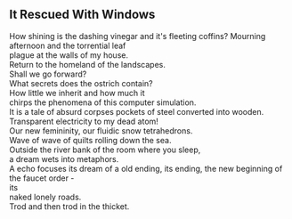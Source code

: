 It Rescued With Windows
-----------------------
How shining is the dashing vinegar and it's fleeting coffins? Mourning afternoon and the torrential leaf  
plague at the walls of my house.  
Return to the homeland of the landscapes.  
Shall we go forward?  
What secrets does the ostrich contain?  
How little we inherit and how much it  
chirps the phenomena of this computer simulation.  
It is a tale of absurd corpses pockets of steel converted into wooden.  
Transparent electricity to my dead atom!  
Our new femininity, our fluidic snow tetrahedrons.  
Wave of wave of quilts rolling down the sea.  
Outside the river bank of the room where you sleep,  
a dream wets into metaphors.  
A echo focuses its dream of a old ending, its ending, the new beginning of the faucet order -  
its  
naked lonely roads.  
Trod and then trod in the thicket.  
